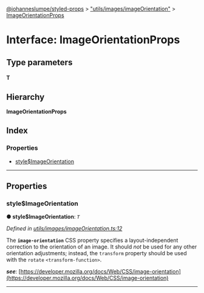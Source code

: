 [@johanneslumpe/styled-props](../README.md) > ["utils/images/imageOrientation"](../modules/_utils_images_imageorientation_.md) > [ImageOrientationProps](../interfaces/_utils_images_imageorientation_.imageorientationprops.md)

# Interface: ImageOrientationProps

## Type parameters
#### T 
## Hierarchy

**ImageOrientationProps**

## Index

### Properties

* [style$ImageOrientation](_utils_images_imageorientation_.imageorientationprops.md#style_imageorientation)

---

## Properties

<a id="style_imageorientation"></a>

###  style$ImageOrientation

**● style$ImageOrientation**: *`T`*

*Defined in [utils/images/imageOrientation.ts:12](https://github.com/johanneslumpe/styled-props/blob/8e709f1/src/utils/images/imageOrientation.ts#L12)*

The **`image-orientation`** CSS property specifies a layout-independent correction to the orientation of an image. It should _not_ be used for any other orientation adjustments; instead, the `transform` property should be used with the `rotate` `<transform-function>`.

*__see__*: [https://developer.mozilla.org/docs/Web/CSS/image-orientation](https://developer.mozilla.org/docs/Web/CSS/image-orientation)

___


